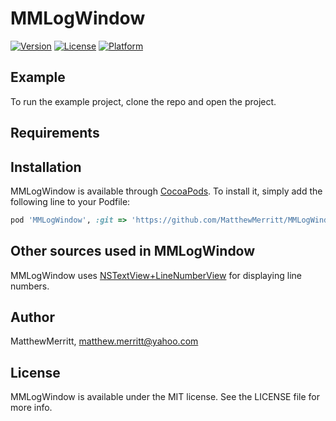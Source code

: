 # MMLogWindow

[![Version](https://img.shields.io/cocoapods/v/MMLogWindow.svg?style=flat)](http://cocoapods.org/pods/MMLogWindow)
[![License](https://img.shields.io/cocoapods/l/MMLogWindow.svg?style=flat)](http://cocoapods.org/pods/MMLogWindow)
[![Platform](https://img.shields.io/cocoapods/p/MMLogWindow.svg?style=flat)](http://cocoapods.org/pods/MMLogWindow)


## Example

To run the example project, clone the repo and open the project.

## Requirements

## Installation

MMLogWindow is available through [CocoaPods](http://cocoapods.org). To install
it, simply add the following line to your Podfile:

```ruby
pod 'MMLogWindow', :git => 'https://github.com/MatthewMerritt/MMLogWindow.git'
```

## Other sources used in MMLogWindow

MMLogWindow uses [NSTextView+LineNumberView](https://github.com/yichizhang/NSTextView-LineNumberView) for displaying line
numbers. 

## Author

MatthewMerritt, matthew.merritt@yahoo.com

## License

MMLogWindow is available under the MIT license. See the LICENSE file for more info.
